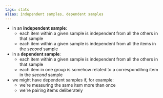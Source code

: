 ```yaml
---
tags: stats
alias: independent samples, dependent samples
---
```


- in an **independent sample**:
	- each item within a given sample is independent from all the others in that sample
	- each item within a given sample is independent from all the items in the *second* sample
- in a **dependent sample**:
	- each item within a given sample is independent from all the others in that sample
	- each item in one group is somehow related to a correspondihng item in the *second* sample
- we might have dependent samples if, for example:
	- we're measuring the same item more than once
	- we're pairing items deliberately